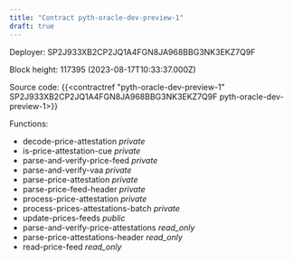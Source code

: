 ```yaml
---
title: "Contract pyth-oracle-dev-preview-1"
draft: true
---
```

Deployer: SP2J933XB2CP2JQ1A4FGN8JA968BBG3NK3EKZ7Q9F


 



Block height: 117395 (2023-08-17T10:33:37.000Z)

Source code: {{<contractref "pyth-oracle-dev-preview-1" SP2J933XB2CP2JQ1A4FGN8JA968BBG3NK3EKZ7Q9F pyth-oracle-dev-preview-1>}}

Functions:

* decode-price-attestation _private_
* is-price-attestation-cue _private_
* parse-and-verify-price-feed _private_
* parse-and-verify-vaa _private_
* parse-price-attestation _private_
* parse-price-feed-header _private_
* process-price-attestation _private_
* process-prices-attestations-batch _private_
* update-prices-feeds _public_
* parse-and-verify-price-attestations _read_only_
* parse-price-attestations-header _read_only_
* read-price-feed _read_only_
